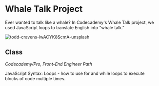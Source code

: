 # Whale Talk Project

Ever wanted to talk like a whale? In Codecademy's Whale Talk project, we used JavaScript loops to translate English into "whale talk."

![todd-cravens-lwACYK8ScmA-unsplash](https://user-images.githubusercontent.com/60168324/123350812-991deb80-d510-11eb-97cb-50712b00ec0e.jpg)



## Class
*Codecademy/Pro, Front-End Engineer Path*

JavaScript Syntax: Loops - how to use for and while loops to execute blocks of code multiple times.
